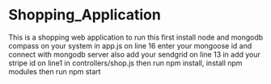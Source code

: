 # Shopping_Application

This is a shopping web application 
to run this first install node and mongodb compass on your system
in app.js on line 16 enter your mongoose id and connect with mongodb server
also add your sendgrid on line 13 in
add your stripe id on line1 in controllers/shop.js
then run npm install, install npm modules
then run npm start

